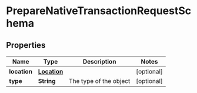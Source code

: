 

# PrepareNativeTransactionRequestSchema


## Properties

Name | Type | Description | Notes
------------ | ------------- | ------------- | -------------
**location** | [**Location**](Location.md) |  |  [optional]
**type** | **String** | The type of the object |  [optional]



